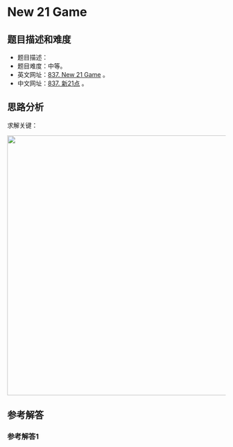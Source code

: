 # New 21 Game

## 题目描述和难度
+ 题目描述：
+ 题目难度：中等。
+ 英文网址：[837. New 21 Game](https://leetcode.com/problems/new-21-game/description/)  。
+ 中文网址：[837. 新21点](https://leetcode-cn.com/problems/new-21-game/description/)  。
## 思路分析
求解关键：

<img src="https://liweiwei1419.github.io/images/leetcode-solution/" width="600">

## 参考解答
### 参考解答1

```java

```